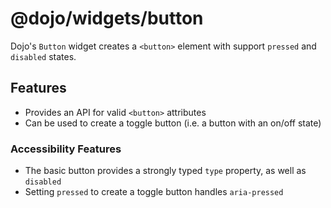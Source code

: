 # @dojo/widgets/button

Dojo's `Button` widget creates a `<button>` element with support `pressed` and `disabled` states.

## Features

- Provides an API for valid `<button>` attributes
- Can be used to create a toggle button (i.e. a button with an on/off state)

### Accessibility Features

- The basic button provides a strongly typed `type` property, as well as `disabled`
- Setting `pressed` to create a toggle button handles `aria-pressed`
